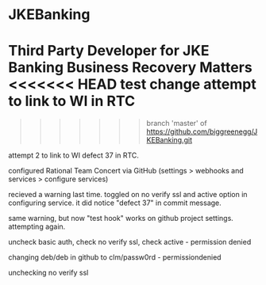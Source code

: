 JKEBanking
==========

Third Party Developer for JKE Banking Business Recovery Matters
<<<<<<< HEAD
test change
attempt to link to WI in RTC
=======
>>>>>>> branch 'master' of https://github.com/biggreenegg/JKEBanking.git

attempt 2 to link to WI defect 37 in RTC.

configured Rational Team Concert via GitHub (settings > webhooks and services > configure services)

recieved a warning last time. toggled on no verify ssl and active option in configuring service. it did notice "defect 37" in commit message.

same warning, but now "test hook" works on github project settings. attempting again.

uncheck basic auth, check no verify ssl, check active - permission denied

changing deb/deb in github to clm/passw0rd - permissiondenied

unchecking no verify ssl